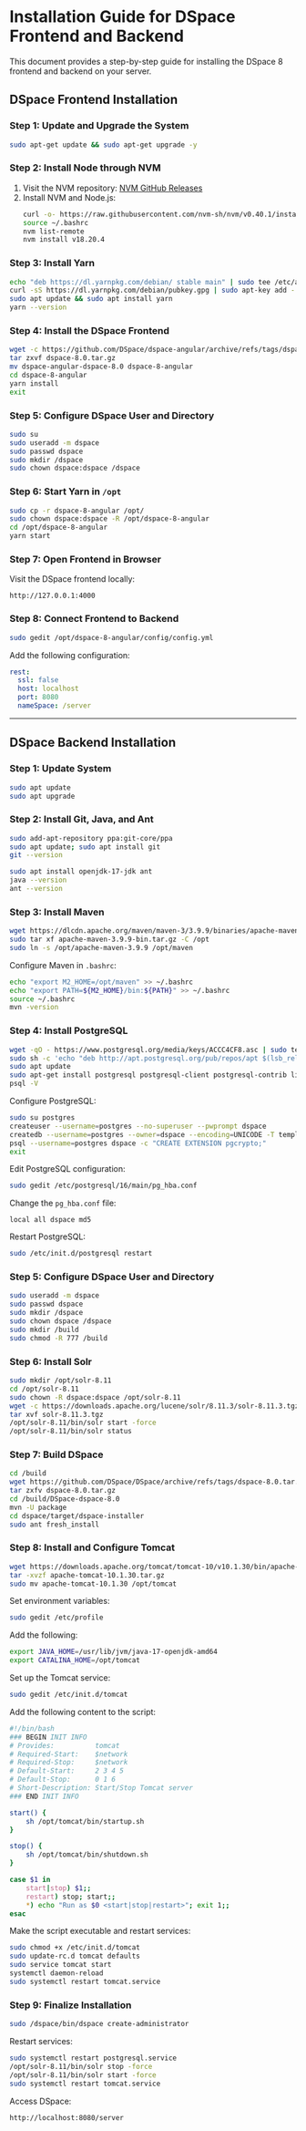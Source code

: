 # Installation Guide for DSpace Frontend and Backend

This document provides a step-by-step guide for installing the DSpace 8 frontend and backend on your server.

## DSpace Frontend Installation

### Step 1: Update and Upgrade the System
```bash
sudo apt-get update && sudo apt-get upgrade -y
```

### Step 2: Install Node through NVM
1. Visit the NVM repository: [NVM GitHub Releases](https://github.com/creationix/nvm/releases)
2. Install NVM and Node.js:
   ```bash
   curl -o- https://raw.githubusercontent.com/nvm-sh/nvm/v0.40.1/install.sh | bash
   source ~/.bashrc
   nvm list-remote
   nvm install v18.20.4
   ```

### Step 3: Install Yarn
```bash
echo "deb https://dl.yarnpkg.com/debian/ stable main" | sudo tee /etc/apt/sources.list.d/yarn.list
curl -sS https://dl.yarnpkg.com/debian/pubkey.gpg | sudo apt-key add -
sudo apt update && sudo apt install yarn
yarn --version
```

### Step 4: Install the DSpace Frontend
```bash
wget -c https://github.com/DSpace/dspace-angular/archive/refs/tags/dspace-8.0.tar.gz
tar zxvf dspace-8.0.tar.gz
mv dspace-angular-dspace-8.0 dspace-8-angular
cd dspace-8-angular
yarn install
exit
```

### Step 5: Configure DSpace User and Directory
```bash
sudo su
sudo useradd -m dspace
sudo passwd dspace
sudo mkdir /dspace
sudo chown dspace:dspace /dspace
```

### Step 6: Start Yarn in `/opt`
```bash
sudo cp -r dspace-8-angular /opt/
sudo chown dspace:dspace -R /opt/dspace-8-angular
cd /opt/dspace-8-angular
yarn start
```

### Step 7: Open Frontend in Browser
Visit the DSpace frontend locally:
```
http://127.0.0.1:4000
```

### Step 8: Connect Frontend to Backend
```bash
sudo gedit /opt/dspace-8-angular/config/config.yml
```

Add the following configuration:
```yaml
rest:
  ssl: false
  host: localhost
  port: 8080
  nameSpace: /server
```

---

## DSpace Backend Installation

### Step 1: Update System
```bash
sudo apt update
sudo apt upgrade
```

### Step 2: Install Git, Java, and Ant
```bash
sudo add-apt-repository ppa:git-core/ppa
sudo apt update; sudo apt install git
git --version

sudo apt install openjdk-17-jdk ant
java --version
ant --version
```

### Step 3: Install Maven
```bash
wget https://dlcdn.apache.org/maven/maven-3/3.9.9/binaries/apache-maven-3.9.9-bin.tar.gz
sudo tar xf apache-maven-3.9.9-bin.tar.gz -C /opt
sudo ln -s /opt/apache-maven-3.9.9 /opt/maven
```

Configure Maven in `.bashrc`:
```bash
echo "export M2_HOME=/opt/maven" >> ~/.bashrc
echo "export PATH=${M2_HOME}/bin:${PATH}" >> ~/.bashrc
source ~/.bashrc
mvn -version
```

### Step 4: Install PostgreSQL
```bash
wget -qO - https://www.postgresql.org/media/keys/ACCC4CF8.asc | sudo tee /etc/apt/trusted.gpg.d/pgdg.asc
sudo sh -c 'echo "deb http://apt.postgresql.org/pub/repos/apt $(lsb_release -cs)-pgdg main" > /etc/apt/sources.list.d/pgdg.list'
sudo apt update
sudo apt-get install postgresql postgresql-client postgresql-contrib libpostgresql-jdbc-java -y
psql -V
```

Configure PostgreSQL:
```bash
sudo su postgres
createuser --username=postgres --no-superuser --pwprompt dspace
createdb --username=postgres --owner=dspace --encoding=UNICODE -T template0 dspace
psql --username=postgres dspace -c "CREATE EXTENSION pgcrypto;"
exit
```

Edit PostgreSQL configuration:
```bash
sudo gedit /etc/postgresql/16/main/pg_hba.conf
```

Change the `pg_hba.conf` file:
```
local all dspace md5
```

Restart PostgreSQL:
```bash
sudo /etc/init.d/postgresql restart
```

### Step 5: Configure DSpace User and Directory
```bash
sudo useradd -m dspace
sudo passwd dspace
sudo mkdir /dspace
sudo chown dspace /dspace
sudo mkdir /build
sudo chmod -R 777 /build
```

### Step 6: Install Solr
```bash
sudo mkdir /opt/solr-8.11
cd /opt/solr-8.11
sudo chown -R dspace:dspace /opt/solr-8.11
wget -c https://downloads.apache.org/lucene/solr/8.11.3/solr-8.11.3.tgz
tar xvf solr-8.11.3.tgz
/opt/solr-8.11/bin/solr start -force
/opt/solr-8.11/bin/solr status
```

### Step 7: Build DSpace
```bash
cd /build
wget https://github.com/DSpace/DSpace/archive/refs/tags/dspace-8.0.tar.gz
tar zxfv dspace-8.0.tar.gz
cd /build/DSpace-dspace-8.0
mvn -U package
cd dspace/target/dspace-installer
sudo ant fresh_install
```

### Step 8: Install and Configure Tomcat
```bash
wget https://downloads.apache.org/tomcat/tomcat-10/v10.1.30/bin/apache-tomcat-10.1.30.tar.gz
tar -xvzf apache-tomcat-10.1.30.tar.gz
sudo mv apache-tomcat-10.1.30 /opt/tomcat
```

Set environment variables:
```bash
sudo gedit /etc/profile
```

Add the following:
```bash
export JAVA_HOME=/usr/lib/jvm/java-17-openjdk-amd64
export CATALINA_HOME=/opt/tomcat
```

Set up the Tomcat service:
```bash
sudo gedit /etc/init.d/tomcat
```

Add the following content to the script:

```bash
#!/bin/bash
### BEGIN INIT INFO
# Provides:          tomcat
# Required-Start:    $network
# Required-Stop:     $network
# Default-Start:     2 3 4 5
# Default-Stop:      0 1 6
# Short-Description: Start/Stop Tomcat server
### END INIT INFO

start() {
    sh /opt/tomcat/bin/startup.sh
}

stop() {
    sh /opt/tomcat/bin/shutdown.sh
}

case $1 in
    start|stop) $1;;
    restart) stop; start;;
    *) echo "Run as $0 <start|stop|restart>"; exit 1;;
esac
```

Make the script executable and restart services:
```bash
sudo chmod +x /etc/init.d/tomcat
sudo update-rc.d tomcat defaults
sudo service tomcat start
systemctl daemon-reload
sudo systemctl restart tomcat.service
```

### Step 9: Finalize Installation
```bash
sudo /dspace/bin/dspace create-administrator
```

Restart services:
```bash
sudo systemctl restart postgresql.service
/opt/solr-8.11/bin/solr stop -force
/opt/solr-8.11/bin/solr start -force
sudo systemctl restart tomcat.service
```

Access DSpace:
```
http://localhost:8080/server
```

